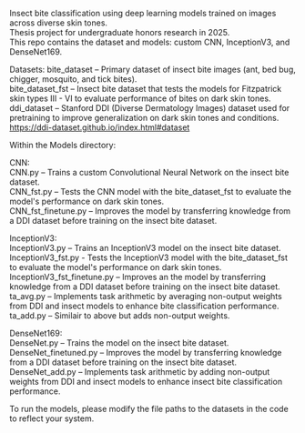 Insect bite classification using deep learning models trained on images across diverse skin tones.  
Thesis project for undergraduate honors research in 2025.  
This repo contains the dataset and models: custom CNN, InceptionV3, and DenseNet169.   
  
Datasets: 
  bite_dataset – Primary dataset of insect bite images (ant, bed bug, chigger, mosquito, and tick bites).  
  bite_dataset_fst – Insect bite dataset that tests the models for Fitzpatrick skin types III - VI to evaluate performance of bites on dark skin tones.  
  ddi_dataset – Stanford DDI (Diverse Dermatology Images) dataset used for pretraining to improve generalization on dark skin tones and conditions.  
    https://ddi-dataset.github.io/index.html#dataset  
  
Within the Models directory:  
  
CNN:   
  CNN.py – Trains a custom Convolutional Neural Network on the insect bite dataset.  
  CNN_fst.py – Tests the CNN model with the bite_dataset_fst to evaluate the model's performance on dark skin tones.  
  CNN_fst_finetune.py – Improves the model by transferring knowledge from a DDI dataset before training on the insect bite dataset.  
  
InceptionV3:   
  InceptionV3.py – Trains an InceptionV3 model on the insect bite dataset.  
  InceptionV3_fst.py - Tests the InceptionV3 model with the bite_dataset_fst to evaluate the model's performance on dark skin tones.  
  InceptionV3_fst_finetune.py – Improves an the model by transferring knowledge from a DDI dataset before training on the insect bite dataset.  
  ta_avg.py – Implements task arithmetic by averaging non-output weights from DDI and insect models to enhance bite classification performance.  
  ta_add.py – Similair to above but adds non-output weights.
  
DenseNet169:   
  DenseNet.py – Trains the model on the insect bite dataset.  
  DenseNet_finetuned.py – Improves the model by transferring knowledge from a DDI dataset before training on the insect bite dataset.  
  DenseNet_add.py – Implements task arithmetic by adding non-output weights from DDI and insect models to enhance insect bite classification performance.  

  To run the models, please modify the file paths to the datasets in the code to reflect your system.
  
